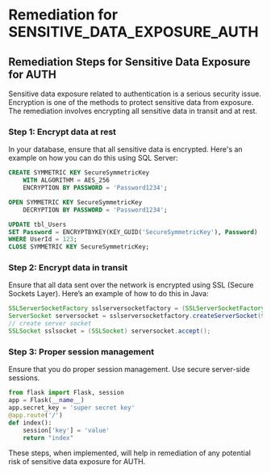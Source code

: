 # Remediation for SENSITIVE_DATA_EXPOSURE_AUTH

## Remediation Steps for Sensitive Data Exposure for AUTH

Sensitive data exposure related to authentication is a serious security issue. Encryption is one of the methods to protect sensitive data from exposure. The remediation involves encrypting all sensitive data in transit and at rest.

### Step 1: Encrypt data at rest

In your database, ensure that all sensitive data is encrypted. Here's an example on how you can do this using SQL Server:

```SQL
CREATE SYMMETRIC KEY SecureSymmetricKey
    WITH ALGORITHM = AES_256
    ENCRYPTION BY PASSWORD = 'Password1234';

OPEN SYMMETRIC KEY SecureSymmetricKey
    DECRYPTION BY PASSWORD = 'Password1234';

UPDATE tbl_Users
SET Password = ENCRYPTBYKEY(KEY_GUID('SecureSymmetricKey'), Password)
WHERE UserId = 123;
CLOSE SYMMETRIC KEY SecureSymmetricKey;
```

### Step 2: Encrypt data in transit

Ensure that all data sent over the network is encrypted using SSL (Secure Sockets Layer). Here’s an example of how to do this in Java:

```Java
SSLServerSocketFactory sslserversocketfactory = (SSLServerSocketFactory) SSLServerSocketFactory.getDefault();
ServerSocket serversocket = sslserversocketfactory.createServerSocket(9999);
// create server socket
SSLSocket sslsocket = (SSLSocket) serversocket.accept();
```

### Step 3: Proper session management

Ensure that you do proper session management. Use secure server-side sessions.

```python
from flask import Flask, session
app = Flask(__name__)
app.secret_key = 'super secret key'
@app.route('/')
def index():
    session['key'] = 'value'
    return "index"
```

These steps, when implemented, will help in remediation of any potential risk of sensitive data exposure for AUTH.